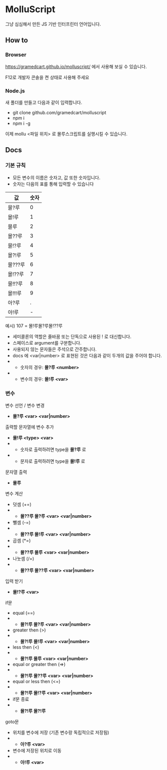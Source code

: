 # MolluScript
그냥 심심해서 만든 JS 기반 인터프린터 언어입니다.

## How to

### Browser

https://gramedcart.github.io/molluscript/ 에서 사용해 보실 수 있습니다.

F12로 개발자 콘솔을 켠 상태로 사용해 주세요

### Node.js

새 폴더를 만들고 다음과 같이 입력합니다.
 - git clone github.com/gramedcart/molluscript
 - npm i
 - npm i -g 

이제 mollu \<파일 위치\> 로 몰루스크립트를 실행시킬 수 있습니다.

## Docs

### 기본 규칙

- 모든 변수의 이름은 숫자고, 값 또한 숫자입니다.
- 숫자는 다음의 표를 통해 입력할 수 있습니다

| 값 | 숫자 |
|-------|---|
| 몰?루 | 0 |
| 몰!루 | 1 |
| 몰루 | 2 |
| 몰??루 | 3 |
| 몰!?루 | 4 |
| 몰?!루 | 5 |
| 몰???루 | 6 |
| 몰!??루 | 7 |
| 몰!!?루 | 8 |
| 몰!!!루 | 9 |
| 아?루 | . |
| 아!루 | - |

예시) 107 = 몰!루몰?루몰!??루

 - 세미콜론의 역할은 줄바꿈 또는 단독으로 사용된 ! 로 대신합니다.
 - 스페이스로 argument를 구분합니다.
 - 사용되지 않는 문자들은 주석으로 간주합니다.
 - docs 에 \<var\|number\> 로 표현된 것은 다음과 같이 두개의 값을 주어야 합니다.
 - - 숫자의 경우: **몰?루 \<number\>**
 - - 변수의 경우: **몰!루 \<var\>**

### 변수
변수 선언 / 변수 변경 
 - **몰?루 \<var\> \<var|number\>**

출력할 문자열에 변수 추가
 - **몰!루 \<type\> \<var\>**
 - - 숫자로 출력하려면 type을 **몰?루** 로
 - - 문자로 출력하려면 type을 **몰!루** 로 

문자열 출력
 - **몰루**

변수 계산
-  덧셈 (+=) 
- - **몰??루 몰?루 \<var\> \<var\|number\>**
-  뺄셈 (-=) 
- - **몰??루 몰!루 \<var\> \<var\|number\>**
-  곱셈 (*=) 
- - **몰??루 몰루 \<var\> \<var\|number\>**
-  나눗셈 (/=) 
- - **몰??루 몰??루 \<var\> \<var\|number\>**

입력 받기
- **몰!?루 \<var\>**

if문
- equal (==)
 - - **몰?!루 몰?루 \<var\> <var|number>**
 - greater then (>)
 - - **몰?!루 몰!루 \<var\> <var|number>**
 - less then (<)
 - - **몰?!루 몰루 \<var\> <var|number>**
 - equal or greater then (=>)
 - - **몰?!루 몰??루 \<var\> <var|number>**
 - equal or less then (<=)
 - - **몰?!루 몰!?루 \<var\> <var|number>**
 - if문 종료
 - - **몰?!루 몰?!루**

goto문
 - 위치를 변수에 저장 (기존 변수랑 독립적으로 저장됨)
 - - **아?루 \<var\>**
 - 변수에 저장된 위치로 이동
 - - **아!루 \<var\>**